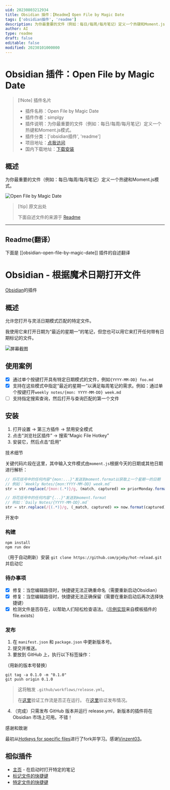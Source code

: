 ```yaml
---
uid: 20230803212934
title: Obsidian 插件：【Readme】Open File by Magic Date
tags: ['obsidian插件', 'readme']
description: 为你最重要的文件（例如：每日/每周/每月笔记）定义一个热键和Moment.js模式。
author: AI
type: readme
draft: false
editable: false
modified: 20230101000000
---
```


# Obsidian 插件：Open File by Magic Date

> [!Note] 插件名片
> - 插件名称：Open File by Magic Date
> - 插件作者：simplgy
> - 插件说明：为你最重要的文件（例如：每日/每周/每月笔记）定义一个热键和Moment.js模式。
> - 插件分类：['obsidian插件', 'readme']
> - 项目地址：[点我访问](https://github.com/simplgy/obsidian-open-file-by-magic-date)
> - 国内下载地址：[下载安装](https://pkmer.cn/products/plugin/pluginMarket/?obsidian-open-file-by-magic-date)

## 概述

为你最重要的文件（例如：每日/每周/每月笔记）定义一个热键和Moment.js模式。

![Open File by Magic Date](https://cdn.pkmer.cn/covers/obsidian-open-file-by-magic-date.png!pkmer)

> [!tip] 原文出处
> 
>下面自述文件的来源于 [Readme](https://ghproxy.net/https://raw.githubusercontent.com/SimplGy/obsidian-open-file-by-magic-date/master/README.md)
> 

---

## Readme(翻译）

下面是 [[obsidian-open-file-by-magic-date]] 插件的自述翻译



# Obsidian - 根据魔术日期打开文件

[Obsidian](https://obsidian.md)的插件

## 概述

允许您打开与灵活日期模式匹配的特定文件。

我使用它来打开日期为“最近的星期一”的笔记，但您也可以用它来打开任何带有日期标记的文件。

![屏幕截图](./magic-date-screenshot.png)

## 使用案例

- [x] 通过单个按键打开具有特定日期模式的文件，例如`{YYYY-MM-DD} foo.md`
- [x] 支持在这些模式中指定“最近的星期一”以满足每周笔记的需求。例如：通过单个按键打开`weekly notes/{mon: YYYY-MM-DD} week.md`
- [ ] 支持指定搜索查询，然后打开与查询匹配的第一个文件

## 安装

1. 打开设置 -> 第三方插件 -> 禁用安全模式
1. 点击“浏览社区插件” -> 搜索“Magic File Hotkey”
1. 安装它，然后点击“启用”

技术细节

关键代码片段在这里，其中输入文件模式由`moment.js`根据今天的日期或其他日期进行解析：

```js
// 将花括号中的任何内容"{mon:...}"发送到moment.format以获取上一个星期一的日期
// 例如：`Weekly Notes/{mon:YYYY-MM-DD} week.md`
str = str.replace(/{mon:(.*)}/g, (match, captured) => priorMonday.format(captured));

// 将花括号中的任何内容"{...}"发送到moment.format
// 例如：`Daily Notes/{YYYY-MM-DD}.md`
str = str.replace(/{(.*)}/g, (_match, captured) => now.format(captured));
```

开发中

### 构建

```
npm install
npm run dev
```

（用于自动刷新）安装 `git clone https://github.com/pjeby/hot-reload.git` 并启动它

### 待办事项

- [x] 修复：当您编辑路径时，快捷键无法正确重命名（需要重新启动Obsidian）
- [x] 修复：当您编辑路径时，快捷键无法正确保留（需要在重新启动后再次选择快捷键）
- [x] 检测文件是否存在，以帮助人们轻松检查语法。（[示例实现](https://github.com/SilentVoid13/Templater/commit/e4273b706465df012648b8a0163018f4925b5808)来自模板插件的file.exists）

### 发布

1. 在 `manifest.json` 和 `package.json` 中更新版本号。
2. 提交并推送。
3. 要放到 GitHub 上，执行以下标签操作：

（用新的版本号替换）

```
git tag -a 0.1.0 -m "0.1.0"
git push origin 0.1.0
```

> 这将触发 `.github/workflows/release.yml`。
> 
> 在[这里](https://github.com/SimplGy/obsidian-open-file-by-magic-date/actions)验证工作流是否正在运行。
> 在[这里](https://github.com/SimplGy/obsidian-open-file-by-magic-date/releases)验证发布情况。

4. （完成）只需发布 GitHub 版本并运行 release.yml，新版本的插件将在 Obsidian 市场上可用。不错！

感谢和致谢

最初从[Hotkeys for specific files](https://github.com/Vinzent03/obsidian-hotkeys-for-specific-files)进行了fork并学习。感谢[Vinzent03](https://github.com/Vinzent03)。

## 相似插件

* [主页](https://github.com/mirnovov/obsidian-homepage) - 在启动时打开特定的笔记
* [标记文件的快捷键](https://github.com/Vinzent03/obsidian-shortcuts-for-starred-files)
* [特定文件的快捷键](https://github.com/Vinzent03/obsidian-hotkeys-for-specific-files)



